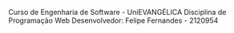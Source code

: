 Curso de Engenharia de Software - UniEVANGÉLICA
Disciplina de Programação Web
Desenvolvedor: Felipe Fernandes - 2120954
